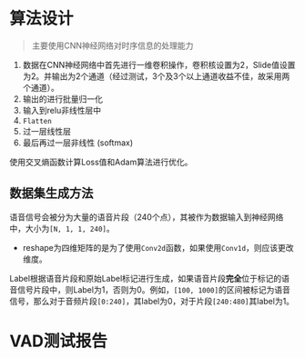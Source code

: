 # 算法设计

> 主要使用CNN神经网络对时序信息的处理能力

1. 数据在CNN神经网络中首先进行一维卷积操作，卷积核设置为2，Slide值设置为2。并输出为2个通道（经过测试，3个及3个以上通道收益不佳，故采用两个通道）。
2. 输出的进行批量归一化
3. 输入到relu非线性层中
4. `Flatten`
5. 过一层线性层
6. 最后再过一层非线性 (softmax)

使用交叉熵函数计算Loss值和Adam算法进行优化。

## 数据集生成方法

语音信号会被分为大量的语音片段（240个点），其被作为数据输入到神经网络中，大小为`[N, 1, 1, 240]`。
- reshape为四维矩阵的是为了使用`Conv2d`函数，如果使用`Conv1d`，则应该更改维度。

Label根据语音片段和原始Label标记进行生成，如果语音片段**完全**位于标记的语音信号片段中，则Label为1，否则为0。例如，`[100, 1000]`的区间被标记为语音信号，那么对于音频片段`[0:240]`，其label为0，对于片段`[240:480]`其label为1。

# VAD测试报告